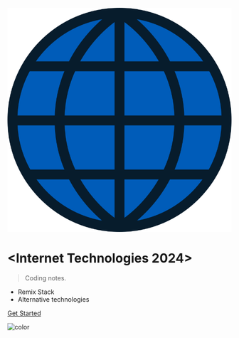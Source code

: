 <!-- _coverpage.md -->


![logo](_media/icon.svg)

#  <Internet Technologies 2024>

> Coding notes.

- Remix Stack
- Alternative technologies


[Get Started](README.md)

![color](#c0f0c0)